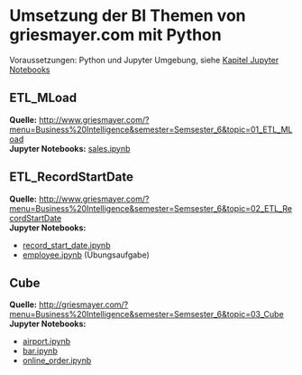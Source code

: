 # Umsetzung der BI Themen von griesmayer.com mit Python

Voraussetzungen: Python und Jupyter Umgebung, siehe [Kapitel Jupyter Notebooks](../50_JupyterNotebooks/README.md)

## ETL_MLoad

**Quelle:** http://www.griesmayer.com/?menu=Business%20Intelligence&semester=Semsester_6&topic=01_ETL_MLoad  
**Jupyter Notebooks:** [sales.ipynb](01_etl_mload/sales.ipynb)

## ETL_RecordStartDate

**Quelle:** http://www.griesmayer.com/?menu=Business%20Intelligence&semester=Semsester_6&topic=02_ETL_RecordStartDate  
**Jupyter Notebooks:**
- [record_start_date.ipynb](02_etl_recordstartdate/record_start_date.ipynb)
- [employee.ipynb](02_etl_recordstartdate/employee.ipynb) (Übungsaufgabe)

## Cube

**Quelle:** http://griesmayer.com/?menu=Business%20Intelligence&semester=Semsester_6&topic=03_Cube  
**Jupyter Notebooks:**
- [airport.ipynb](03_cube/airport.ipynb)
- [bar.ipynb](03_cube/bar.ipynb)
- [online_order.ipynb](03_cube/online_order.ipynb)

